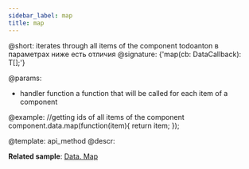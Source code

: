 ```yaml
---
sidebar_label: map
title: map
---          
```


@short: iterates through all items of the component
todoanton в параметрах ниже есть отличия
@signature: {'map(cb: DataCallback<T>): T[];'}

@params:
- handler			function		a function that will be called for each item of a component

@example:
//getting ids of all items of the component
component.data.map(function(item){
    return item;
});

@template: api_method
@descr:

**Related sample**: [Data. Map](https://snippet.dhtmlx.com/louctp61)